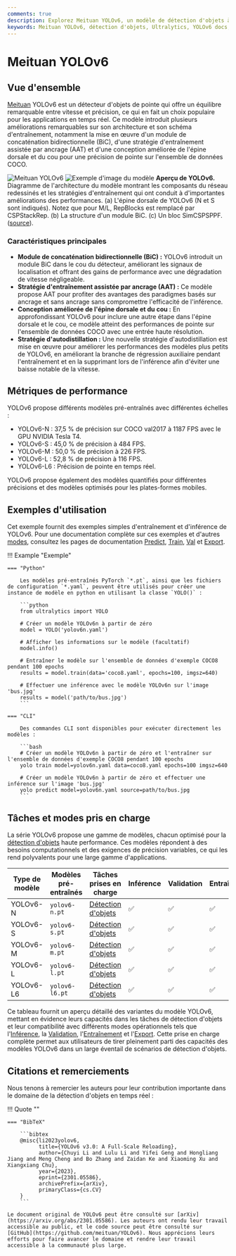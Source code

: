 ```yaml
---
comments: true
description: Explorez Meituan YOLOv6, un modèle de détection d'objets à la pointe de la technologie offrant un équilibre entre vitesse et précision. Plongez-vous dans les fonctionnalités, les modèles pré-entraînés et l'utilisation de Python.
keywords: Meituan YOLOv6, détection d'objets, Ultralytics, YOLOv6 docs, Bi-directional Concatenation, Anchor-Aided Training, modèles pré-entraînés, applications en temps réel
---
```


# Meituan YOLOv6

## Vue d'ensemble

[Meituan](https://about.meituan.com/) YOLOv6 est un détecteur d'objets de pointe qui offre un équilibre remarquable entre vitesse et précision, ce qui en fait un choix populaire pour les applications en temps réel. Ce modèle introduit plusieurs améliorations remarquables sur son architecture et son schéma d'entraînement, notamment la mise en œuvre d'un module de concaténation bidirectionnelle (BiC), d'une stratégie d'entraînement assistée par ancrage (AAT) et d'une conception améliorée de l'épine dorsale et du cou pour une précision de pointe sur l'ensemble de données COCO.

![Meituan YOLOv6](https://user-images.githubusercontent.com/26833433/240750495-4da954ce-8b3b-41c4-8afd-ddb74361d3c2.png)
![Exemple d'image du modèle](https://user-images.githubusercontent.com/26833433/240750557-3e9ec4f0-0598-49a8-83ea-f33c91eb6d68.png)
**Aperçu de YOLOv6.** Diagramme de l'architecture du modèle montrant les composants du réseau redessinés et les stratégies d'entraînement qui ont conduit à d'importantes améliorations des performances. (a) L'épine dorsale de YOLOv6 (N et S sont indiqués). Notez que pour M/L, RepBlocks est remplacé par CSPStackRep. (b) La structure d'un module BiC. (c) Un bloc SimCSPSPPF. ([source](https://arxiv.org/pdf/2301.05586.pdf)).

### Caractéristiques principales

- **Module de concaténation bidirectionnelle (BiC) :** YOLOv6 introduit un module BiC dans le cou du détecteur, améliorant les signaux de localisation et offrant des gains de performance avec une dégradation de vitesse négligeable.
- **Stratégie d'entraînement assistée par ancrage (AAT) :** Ce modèle propose AAT pour profiter des avantages des paradigmes basés sur ancrage et sans ancrage sans compromettre l'efficacité de l'inférence.
- **Conception améliorée de l'épine dorsale et du cou :** En approfondissant YOLOv6 pour inclure une autre étape dans l'épine dorsale et le cou, ce modèle atteint des performances de pointe sur l'ensemble de données COCO avec une entrée haute résolution.
- **Stratégie d'autodistillation :** Une nouvelle stratégie d'autodistillation est mise en œuvre pour améliorer les performances des modèles plus petits de YOLOv6, en améliorant la branche de régression auxiliaire pendant l'entraînement et en la supprimant lors de l'inférence afin d'éviter une baisse notable de la vitesse.

## Métriques de performance

YOLOv6 propose différents modèles pré-entraînés avec différentes échelles :

- YOLOv6-N : 37,5 % de précision sur COCO val2017 à 1187 FPS avec le GPU NVIDIA Tesla T4.
- YOLOv6-S : 45,0 % de précision à 484 FPS.
- YOLOv6-M : 50,0 % de précision à 226 FPS.
- YOLOv6-L : 52,8 % de précision à 116 FPS.
- YOLOv6-L6 : Précision de pointe en temps réel.

YOLOv6 propose également des modèles quantifiés pour différentes précisions et des modèles optimisés pour les plates-formes mobiles.

## Exemples d'utilisation

Cet exemple fournit des exemples simples d'entraînement et d'inférence de YOLOv6. Pour une documentation complète sur ces exemples et d'autres [modes](../modes/index.md), consultez les pages de documentation [Predict](../modes/predict.md), [Train](../modes/train.md), [Val](../modes/val.md) et [Export](../modes/export.md).

!!! Example "Exemple"

    === "Python"

        Les modèles pré-entraînés PyTorch `*.pt`, ainsi que les fichiers de configuration `*.yaml`, peuvent être utilisés pour créer une instance de modèle en python en utilisant la classe `YOLO()` :

        ```python
        from ultralytics import YOLO

        # Créer un modèle YOLOv6n à partir de zéro
        model = YOLO('yolov6n.yaml')

        # Afficher les informations sur le modèle (facultatif)
        model.info()

        # Entraîner le modèle sur l'ensemble de données d'exemple COCO8 pendant 100 epochs
        results = model.train(data='coco8.yaml', epochs=100, imgsz=640)

        # Effectuer une inférence avec le modèle YOLOv6n sur l'image 'bus.jpg'
        results = model('path/to/bus.jpg')
        ```

    === "CLI"

        Des commandes CLI sont disponibles pour exécuter directement les modèles :

        ```bash
        # Créer un modèle YOLOv6n à partir de zéro et l'entraîner sur l'ensemble de données d'exemple COCO8 pendant 100 epochs
        yolo train model=yolov6n.yaml data=coco8.yaml epochs=100 imgsz=640

        # Créer un modèle YOLOv6n à partir de zéro et effectuer une inférence sur l'image 'bus.jpg'
        yolo predict model=yolov6n.yaml source=path/to/bus.jpg
        ```

## Tâches et modes pris en charge

La série YOLOv6 propose une gamme de modèles, chacun optimisé pour la [détection d'objets](../tasks/detect.md) haute performance. Ces modèles répondent à des besoins computationnels et des exigences de précision variables, ce qui les rend polyvalents pour une large gamme d'applications.

| Type de modèle | Modèles pré-entraînés | Tâches prises en charge                  | Inférence | Validation | Entraînement | Export |
|----------------|-----------------------|------------------------------------------|-----------|------------|--------------|--------|
| YOLOv6-N       | `yolov6-n.pt`         | [Détection d'objets](../tasks/detect.md) | ✅         | ✅          | ✅            | ✅      |
| YOLOv6-S       | `yolov6-s.pt`         | [Détection d'objets](../tasks/detect.md) | ✅         | ✅          | ✅            | ✅      |
| YOLOv6-M       | `yolov6-m.pt`         | [Détection d'objets](../tasks/detect.md) | ✅         | ✅          | ✅            | ✅      |
| YOLOv6-L       | `yolov6-l.pt`         | [Détection d'objets](../tasks/detect.md) | ✅         | ✅          | ✅            | ✅      |
| YOLOv6-L6      | `yolov6-l6.pt`        | [Détection d'objets](../tasks/detect.md) | ✅         | ✅          | ✅            | ✅      |

Ce tableau fournit un aperçu détaillé des variantes du modèle YOLOv6, mettant en évidence leurs capacités dans les tâches de détection d'objets et leur compatibilité avec différents modes opérationnels tels que l'[Inférence](../modes/predict.md), la [Validation](../modes/val.md), l'[Entraînement](../modes/train.md) et l'[Export](../modes/export.md). Cette prise en charge complète permet aux utilisateurs de tirer pleinement parti des capacités des modèles YOLOv6 dans un large éventail de scénarios de détection d'objets.

## Citations et remerciements

Nous tenons à remercier les auteurs pour leur contribution importante dans le domaine de la détection d'objets en temps réel :

!!! Quote ""

    === "BibTeX"

        ```bibtex
        @misc{li2023yolov6,
              title={YOLOv6 v3.0: A Full-Scale Reloading},
              author={Chuyi Li and Lulu Li and Yifei Geng and Hongliang Jiang and Meng Cheng and Bo Zhang and Zaidan Ke and Xiaoming Xu and Xiangxiang Chu},
              year={2023},
              eprint={2301.05586},
              archivePrefix={arXiv},
              primaryClass={cs.CV}
        }
        ```

    Le document original de YOLOv6 peut être consulté sur [arXiv](https://arxiv.org/abs/2301.05586). Les auteurs ont rendu leur travail accessible au public, et le code source peut être consulté sur [GitHub](https://github.com/meituan/YOLOv6). Nous apprécions leurs efforts pour faire avancer le domaine et rendre leur travail accessible à la communauté plus large.
